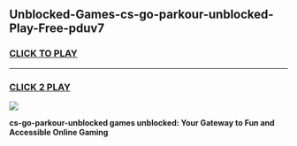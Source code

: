 
## Unblocked-Games-cs-go-parkour-unblocked-Play-Free-pduv7
<h3>
<a href="https://premium76.site?title=cs-go-parkour-unblocked&ref=18A1">CLICK TO PLAY</a></h3>
<hr>

<h3>
<a href="https://premium76.site?title=cs-go-parkour-unblocked&ref=18A1">CLICK 2 PLAY</a>
  
</h3>

<a href="https://premium76.site?title=cs-go-parkour-unblocked&ref=18A1"><img src="https://clearcache.store/games.png"></a>


**cs-go-parkour-unblocked games unblocked: Your Gateway to Fun and Accessible Online Gaming**
